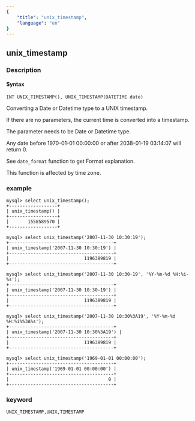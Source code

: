 ```yaml
---
{
    "title": "unix_timestamp",
    "language": "en"
}
---
```


<!-- 
Licensed to the Apache Software Foundation (ASF) under one
or more contributor license agreements.  See the NOTICE file
distributed with this work for additional information
regarding copyright ownership.  The ASF licenses this file
to you under the Apache License, Version 2.0 (the
"License"); you may not use this file except in compliance
with the License.  You may obtain a copy of the License at

  http://www.apache.org/licenses/LICENSE-2.0

Unless required by applicable law or agreed to in writing,
software distributed under the License is distributed on an
"AS IS" BASIS, WITHOUT WARRANTIES OR CONDITIONS OF ANY
KIND, either express or implied.  See the License for the
specific language governing permissions and limitations
under the License.
-->

## unix_timestamp
### Description
#### Syntax

`INT UNIX_TIMESTAMP(), UNIX_TIMESTAMP(DATETIME date)`

Converting a Date or Datetime type to a UNIX timestamp.

If there are no parameters, the current time is converted into a timestamp.

The parameter needs to be Date or Datetime type.

Any date before 1970-01-01 00:00:00 or after 2038-01-19 03:14:07 will return 0.

See `date_format` function to get Format explanation.

This function is affected by time zone.

### example

```
mysql> select unix_timestamp();
+------------------+
| unix_timestamp() |
+------------------+
|       1558589570 |
+------------------+

mysql> select unix_timestamp('2007-11-30 10:30:19');
+---------------------------------------+
| unix_timestamp('2007-11-30 10:30:19') |
+---------------------------------------+
|                            1196389819 |
+---------------------------------------+

mysql> select unix_timestamp('2007-11-30 10:30-19', '%Y-%m-%d %H:%i-%s');
+---------------------------------------+
| unix_timestamp('2007-11-30 10:30-19') |
+---------------------------------------+
|                            1196389819 |
+---------------------------------------+

mysql> select unix_timestamp('2007-11-30 10:30%3A19', '%Y-%m-%d %H:%i%%3A%s');
+---------------------------------------+
| unix_timestamp('2007-11-30 10:30%3A19') |
+---------------------------------------+
|                            1196389819 |
+---------------------------------------+

mysql> select unix_timestamp('1969-01-01 00:00:00');
+---------------------------------------+
| unix_timestamp('1969-01-01 00:00:00') |
+---------------------------------------+
|                                     0 |
+---------------------------------------+
```

### keyword

    UNIX_TIMESTAMP,UNIX,TIMESTAMP

